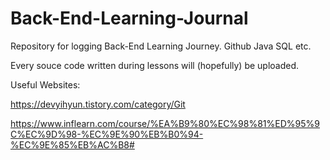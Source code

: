 # Back-End-Learning-Journal
Repository for logging Back-End Learning Journey. Github Java SQL etc.

Every souce code written during lessons will (hopefully) be uploaded.





Useful Websites:

https://devyihyun.tistory.com/category/Git

https://www.inflearn.com/course/%EA%B9%80%EC%98%81%ED%95%9C%EC%9D%98-%EC%9E%90%EB%B0%94-%EC%9E%85%EB%AC%B8#
